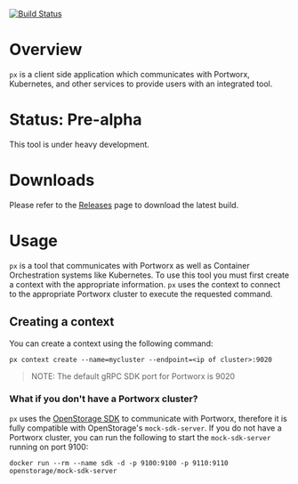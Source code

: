 [![Build Status](https://travis-ci.org/portworx/px.svg?branch=master)](https://travis-ci.org/portworx/px)

# Overview
`px` is a client side application which communicates with Portworx, Kubernetes,
and other services to provide users with an integrated tool.

# Status: Pre-alpha
This tool is under heavy development.

# Downloads
Please refer to the [Releases](https://github.com/portworx/px/releases) page to
download the latest build.

# Usage
`px` is a tool that communicates with Portworx as well as Container
Orchestration systems like Kubernetes. To use this tool you must first create a
context with the appropriate information. `px` uses the context to connect to
the appropriate Portworx cluster to execute the requested command.

## Creating a context
You can create a context using the following command:

```
px context create --name=mycluster --endpoint=<ip of cluster>:9020
```

> NOTE: The default gRPC SDK port for Portworx is 9020

### What if you don't have a Portworx cluster?
`px` uses the [OpenStorage SDK](https://libopenstorage.github.io) to communicate
with Portworx, therefore it is fully compatible with OpenStorage's
`mock-sdk-server`. If you do not have a Portworx cluster, you can run the
following to start the `mock-sdk-server` running on port 9100:

```
docker run --rm --name sdk -d -p 9100:9100 -p 9110:9110 openstorage/mock-sdk-server
```

